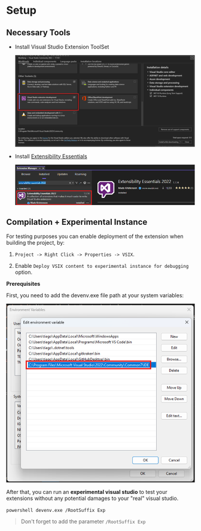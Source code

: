 # Setup

## Necessary Tools

- Install Visual Studio Extension ToolSet

    ![Visual Studio Extension ToolSet](/images/visual-studio-extension-development.png)

- Install [Extensibility Essentials](https://marketplace.visualstudio.com/items?itemName=MadsKristensen.ExtensibilityEssentials2022)

    ![Extensibility Essentials](/images/extensibility-essentials-2022.png)

## Compilation + Experimental Instance

For testing purposes you can enable deployment of the extension when building the project, by:

1. `Project -> Right Click -> Properties -> VSIX`.

2. Enable `Deploy VSIX content to experimental instance for debugging` option.

**Prerequisites**

First, you need to add the devenv.exe file path at your system variables:

![devenv-file-path-system-environment-variables](/images/devenv-file-path-system-environment-variables.png)

After that, you can run an **experimental visual studio** to test your extensions without any potential damages to your "real" visual studio.

`powershell
devenv.exe /RootSuffix Exp
`

> Don't forget to add the parameter `/RootSuffix Exp`